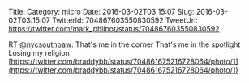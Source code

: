 Title: 
Category: micro
Date: 2016-03-02T03:15:07
Slug: 2016-03-02T03:15:07
TwitterId: 704867603550830592
TweetUrl: https://twitter.com/mark_philpot/status/704867603550830592

RT [@nycsouthpaw](https://twitter.com/nycsouthpaw): That's me in the corner
That's me in the spotlight
Losing my religion [https://twitter.com/braddybb/status/704861675216728064/photo/1](https://twitter.com/braddybb/status/704861675216728064/photo/1)